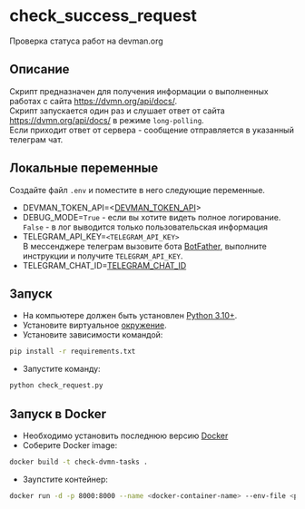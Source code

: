 # check_success_request
Проверка статуса работ на devman.org

## Описание
Скрипт предназначен для получения информации о выполненных работах с сайта https://dvmn.org/api/docs/.  
Скрипт запускается один раз и слушает ответ от сайта https://dvmn.org/api/docs/ в режиме `long-polling`.  
Если приходит ответ от сервера - сообщение отправляется в указанный телеграм чат. 

## Локальные переменные

Создайте файл `.env` и поместите в него следующие переменные.  
- DEVMAN_TOKEN_API=<[DEVMAN_TOKEN_API](https://dvmn.org/api/docs/)>
- DEBUG_MODE=`True` - если вы хотите видеть полное логирование. `False` - в лог выводится только пользовательская информация
- TELEGRAM_API_KEY=`<TELEGRAM_API_KEY>`  
В мессенджере телеграм вызовите бота [BotFather](https://t.me/BotFather/), выполните инструкции и получите `TELEGRAM_API_KEY`.
- TELEGRAM_CHAT_ID=[TELEGRAM_CHAT_ID](https://t.me/username_to_id_bot)

## Запуск

- На компьютере должен быть установлен [Python 3.10+](https://www.python.org).
- Установите виртуальное [окружение](https://docs.python.org/3/tutorial/venv.html).
- Установите зависимости командой:
``` bash
pip install -r requirements.txt
```
- Запустите команду:
```bash
python check_request.py
```

## Запуск в Docker
- Необходимо установить последнюю версию [Docker](https://www.docker.com)
- Соберите Docker image:
```bash 
docker build -t check-dvmn-tasks .
```
- Заупстите контейнер:
```bash 
docker run -d -p 8000:8000 --name <docker-container-name> --env-file <path/to/env/file/.env> <image/name>
```
